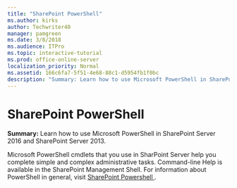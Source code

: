 ```yaml
---
title: "SharePoint PowerShell"
ms.author: kirks
author: Techwriter40
manager: pamgreen
ms.date: 3/8/2018
ms.audience: ITPro
ms.topic: interactive-tutorial
ms.prod: office-online-server
localization_priority: Normal
ms.assetid: 166c6fa7-5f51-4e68-88c1-d5954fb1f0bc
description: "Summary: Learn how to use Microsoft PowerShell in SharePoint Server 2016 and SharePoint Server 2013."
---
```


# SharePoint PowerShell

 **Summary:** Learn how to use Microsoft PowerShell in SharePoint Server 2016 and SharePoint Server 2013. 
  
Microsoft PowerShell cmdlets that you use in SharPoint Server help you complete simple and complex administrative tasks. Command-line Help is available in the SharePoint Management Shell. For information about PowerShell in general, visit [SharePoint Powershell ](https://docs.microsoft.com/en-us/powershell/sharepoint/index?view=sharepoint-ps&amp;branch=master).
  

